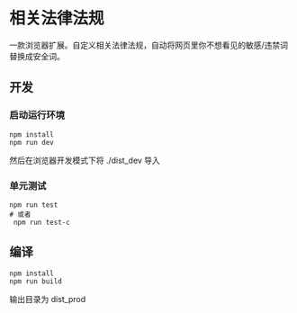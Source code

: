 # 相关法律法规

一款浏览器扩展。自定义相关法律法规，自动将网页里你不想看见的敏感/违禁词替换成安全词。

## 开发

### 启动运行环境

```nodejs
npm install
npm run dev
```

然后在浏览器开发模式下将 ./dist_dev 导入

### 单元测试

```nodejs
npm run test
# 或者
 npm run test-c
```

## 编译

```nodejs
npm install
npm run build
```

输出目录为 dist_prod
